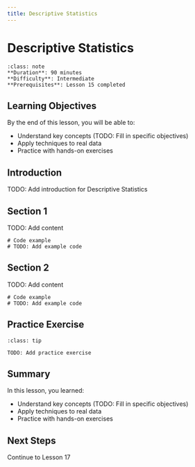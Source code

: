 ```yaml
---
title: Descriptive Statistics
---
```


# Descriptive Statistics

```{admonition} Lesson Info
:class: note
**Duration**: 90 minutes
**Difficulty**: Intermediate
**Prerequisites**: Lesson 15 completed
```

## Learning Objectives

By the end of this lesson, you will be able to:

- Understand key concepts (TODO: Fill in specific objectives)
- Apply techniques to real data
- Practice with hands-on exercises

## Introduction

TODO: Add introduction for Descriptive Statistics

## Section 1

TODO: Add content

```{code-cell} ipython3
# Code example
# TODO: Add example code
```

## Section 2

TODO: Add content

```{code-cell} ipython3
# Code example
# TODO: Add example code
```

## Practice Exercise

```{admonition} Exercise
:class: tip

TODO: Add practice exercise
```

## Summary

In this lesson, you learned:

- Understand key concepts (TODO: Fill in specific objectives)
- Apply techniques to real data
- Practice with hands-on exercises

## Next Steps

Continue to Lesson 17

<!--
INSTRUCTOR NOTES

Skills covered (from references/skills/data-science/):
1. applying-the-normal-distribution-for-estimation.md
   - Applying the Normal Distribution for Estimation
   - Difficulty: intermediate
2. applying-the-normal-distribution-in-python.md
   - Applying the Normal Distribution in Python
   - Difficulty: intermediate
3. calculating-expected-values-from-probability-density-function.md
   - Calculating Expected Values from Probability Density Function
   - Difficulty: intermediate
4. calculating-probabilities-using-the-normal-distribution.md
   - Calculating Probabilities Using the Normal Distribution
   - Difficulty: intermediate
5. calculating-probability-density-function-using-scipy.md
   - Calculating Probability Density Function Using SciPy
   - Difficulty: intermediate
6. comparing-beta-and-normal-distributions.md
   - Comparing Beta and Normal Distributions
   - Difficulty: intermediate
7. comparing-relative-probabilities-between-groups.md
   - Comparing Relative Probabilities Between Groups
   - Difficulty: intermediate
8. computing-quantiles-using-the-quantile-function-in-python.md
   - Computing Quantiles Using the Quantile Function in Python
   - Difficulty: intermediate
9. detecting-and-interpreting-effect-sizes.md
   - Detecting and Interpreting Effect Sizes
   - Difficulty: intermediate
10. measuring-differences-between-sample-means.md
   - Measuring Differences Between Sample Means
   - Difficulty: intermediate
-->